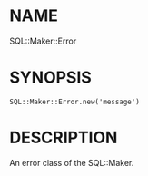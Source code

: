 # NAME

SQL::Maker::Error

# SYNOPSIS

    SQL::Maker::Error.new('message')

# DESCRIPTION

An error class of the SQL::Maker.
